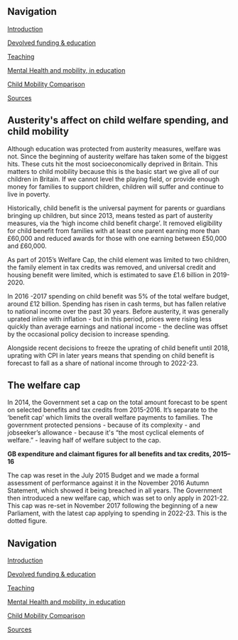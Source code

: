 ## Navigation

[Introduction](https://leiareid.github.io/austerity/)

[Devolved funding & education](https://leiareid.github.io/funding/)

[Teaching](https://leiareid.github.io/teaching/)

[Mental Health and mobility, in education](https://leiareid.github.io/example/)

[Child Mobility Comparison](https://leiareid.github.io/comparison/)

[Sources](https://leiareid.github.io/sources/)

## Austerity's affect on child welfare spending, and child mobility

Although education was protected from austerity measures, welfare was not. Since the beginning of austerity welfare has taken some of the biggest hits. These cuts hit the most socioeconomically deprived in Britain. This matters to child mobility because this is the basic start we give all of our children in Britain. If we cannot level the playing field, or provide enough money for families to support children, children will suffer and continue to live in poverty. 
 
Historically, child benefit is the universal payment for parents or guardians bringing up children, but since 2013, means tested as part of austerity measures,  via the ‘high income child benefit charge’. It removed eligibility for child benefit from families with at least one parent earning more than £60,000 and reduced awards for those with one earning between £50,000 and £60,000. 
 
As part of 2015’s Welfare Cap, the child element was limited to two children, the family element in tax credits was removed, and universal credit and housing benefit were limited, which is estimated to save £1.6 billion in 2019-2020.
 
<script async src="//jsfiddle.net/LeiaR/5yhrs6n8/embed/result/"></script>
 
In 2016 -2017 spending on child benefit was 5% of the total welfare budget, around £12 billion. Spending has risen in cash terms, but has fallen relative to national income over the past 30 years. Before austerity, it was generally uprated inline with inflation - but in this period, prices were rising less quickly than average earnings and national income - the decline was offset by the occasional policy decision to increase spending.
 
Alongside recent decisions to freeze the uprating of child benefit until 2018, uprating with CPI in later years means that spending on child benefit is forecast to fall as a share of national income through to 2022-23.
 
## The welfare cap
 
In 2014, the Government set a cap on the total amount forecast to be spent on selected benefits and tax credits from 2015-2016. It’s separate to the ‘benefit cap’ which limits the overall welfare payments to families.  The government protected pensions - because of its complexity - and jobseeker’s allowance - because it's “the most cyclical elements of welfare.” - leaving half of welfare subject to the cap.
 
**GB expenditure and claimant figures for all benefits and tax credits, 2015–16** 
<script async src="//jsfiddle.net/LeiaR/Ln8w7v3p/embed/result/"></script>
 
The cap was reset in the July 2015 Budget and we made a formal assessment of performance against it in the November 2016 Autumn Statement, which showed it being breached in all years. The Government then introduced a new welfare cap, which was set to only apply in 2021-22. This cap was re-set in November 2017 following the beginning of a new Parliament, with the latest cap applying to spending in 2022-23. This is the dotted figure.

## Navigation

[Introduction](https://leiareid.github.io/austerity/)

[Devolved funding & education](https://leiareid.github.io/funding/)

[Teaching](https://leiareid.github.io/teaching/)

[Mental Health and mobility, in education](https://leiareid.github.io/example/)

[Child Mobility Comparison](https://leiareid.github.io/comparison/)

[Sources](https://leiareid.github.io/sources/)
